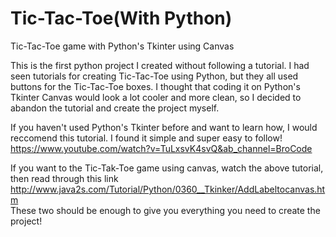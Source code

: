 # Tic-Tac-Toe(With Python)

Tic-Tac-Toe game with Python's Tkinter using Canvas 


This is the first python project I created without following a tutorial. I had seen tutorials for creating Tic-Tac-Toe using Python, but they all used buttons for the Tic-Tac-Toe boxes. I thought that coding it on Python's Tkinter Canvas would look a lot cooler and more clean, so I decided to abandon the tutorial and create the project myself. 
  
If you haven't used Python's Tkinter before and want to learn how, I would reccomend this tutorial. I found it simple and super easy to follow!
  https://www.youtube.com/watch?v=TuLxsvK4svQ&ab_channel=BroCode
  
If you want to the Tic-Tak-Toe game using canvas, watch the above tutorial, then read through this link
  http://www.java2s.com/Tutorial/Python/0360__Tkinker/AddLabeltocanvas.htm  
These two should be enough to give you everything you need to create the project!

  
